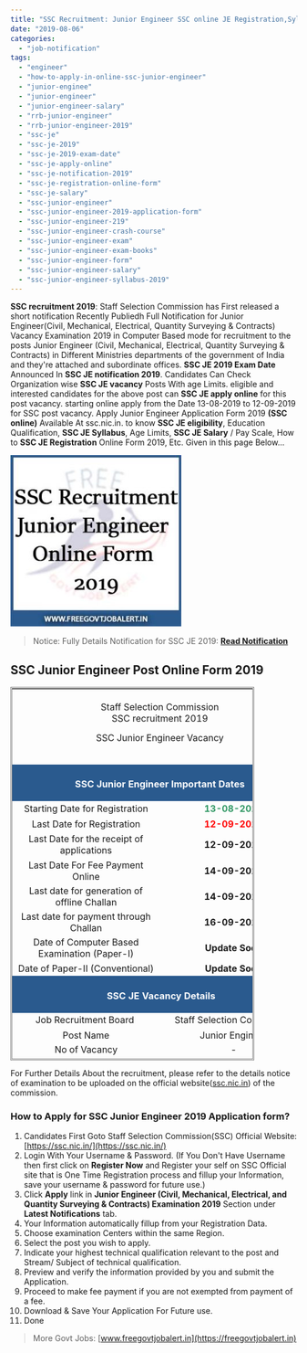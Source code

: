 ```yaml
---
title: "SSC Recruitment: Junior Engineer SSC online JE Registration,Syllabus,Salary"
date: "2019-08-06"
categories: 
  - "job-notification"
tags: 
  - "engineer"
  - "how-to-apply-in-online-ssc-junior-engineer"
  - "junior-enginee"
  - "junior-engineer"
  - "junior-engineer-salary"
  - "rrb-junior-engineer"
  - "rrb-junior-engineer-2019"
  - "ssc-je"
  - "ssc-je-2019"
  - "ssc-je-2019-exam-date"
  - "ssc-je-apply-online"
  - "ssc-je-notification-2019"
  - "ssc-je-registration-online-form"
  - "ssc-je-salary"
  - "ssc-junior-engineer"
  - "ssc-junior-engineer-2019-application-form"
  - "ssc-junior-engineer-219"
  - "ssc-junior-engineer-crash-course"
  - "ssc-junior-engineer-exam"
  - "ssc-junior-engineer-exam-books"
  - "ssc-junior-engineer-form"
  - "ssc-junior-engineer-salary"
  - "ssc-junior-engineer-syllabus-2019"
---
```


**SSC recruitment 2019**: Staff Selection Commission has First released a short notification Recently Publiedh Full Notification for Junior Engineer(Civil, Mechanical, Electrical, Quantity Surveying & Contracts) Vacancy Examination 2019 in Computer Based mode for recruitment to the posts Junior Engineer (Civil, Mechanical, Electrical, Quantity Surveying & Contracts) in Different Ministries departments of the government of India and they're attached and subordinate offices. **SSC JE 2019 Exam Date** Announced In **SSC JE notification 2019**. Candidates Can Check Organization wise **SSC JE vacancy** Posts With age Limits. eligible and interested candidates for the above post can **SSC JE apply online** for this post vacancy. starting online apply from the Date 13-08-2019 to 12-09-2019 for SSC post vacancy. Apply Junior Engineer Application Form 2019 **(SSC online)** Available At ssc.nic.in. to know **SSC JE eligibility**, Education Qualification, **SSC JE Syllabus**, Age Limits, **SSC JE Salary** / Pay Scale, How to **SSC JE Registration** Online Form 2019, Etc. Given in this page Below...

![SSC Junior Engineer](images/SSC-Recruitment-Junior-Engineer-Post-Online-Form-2019-300x300.jpg)

> Notice: Fully Details Notification for SSC JE 2019: [**Read Notification**](https://freegovtjobalert.in/wp-content/uploads/2019/08/Notification-SSC-Junior-Engineer-Posts.pdf)

## SSC Junior Engineer Post Online Form 2019

<table style="height: 654px; width: 84.9475%; border-collapse: collapse; border-style: double;"><tbody><tr style="height: 132px;"><td style="width: 100%; text-align: center; height: 50px;" colspan="2"><span style="font-size: 12pt;">Staff Selection Commission</span><div></div><span style="font-size: 12pt;">SSC recruitment 2019</span><p style="text-align: center;"><span style="font-size: 12pt;">SSC Junior Engineer Vacancy</span></p></td></tr><tr style="height: 30px;"><td style="width: 100%; height: 30px; background-color: #2a5a8e; text-align: center;" colspan="2"><h3><span style="color: #ffffff;"><strong>SSC Junior Engineer&nbsp;Important Dates</strong></span></h3></td></tr><tr style="height: 22px;"><td style="width: 50%; text-align: center; height: 22px;"><span style="font-size: 12pt;">Starting Date for Registration</span></td><td style="width: 50%; text-align: center; height: 22px;"><span style="color: #339966;"><strong><span style="font-size: 12pt;">13-08-2019</span></strong></span></td></tr><tr style="height: 22px;"><td style="width: 50%; text-align: center; height: 22px;"><span style="font-size: 12pt;">Last Date for Registration</span></td><td style="width: 50%; text-align: center; height: 22px;"><span style="color: #ff0000;"><strong><span style="font-size: 12pt;">12-09-2019</span></strong></span></td></tr><tr><td style="width: 50%; text-align: center;"><span style="font-size: 12pt;">Last Date for the receipt of applications</span></td><td style="width: 50%; text-align: center;"><strong><span style="font-size: 12pt;">12-09-2019</span></strong></td></tr><tr><td style="width: 50%; text-align: center;"><span style="font-size: 12pt;">Last Date For Fee Payment Online</span></td><td style="width: 50%; text-align: center;"><strong><span style="font-size: 12pt;">14-09-2019</span></strong></td></tr><tr><td style="width: 50%; text-align: center;"><span style="font-size: 12pt;">Last date for generation of offline Challan</span></td><td style="width: 50%; text-align: center;"><strong><span style="font-size: 12pt;">14-09-2019</span></strong></td></tr><tr><td style="width: 50%; text-align: center;"><span style="font-size: 12pt;">Last date for payment through Challan</span></td><td style="width: 50%; text-align: center;"><strong><span style="font-size: 12pt;">16-09-2019</span></strong></td></tr><tr><td style="width: 50%; text-align: center;"><span style="font-size: 12pt;">Date of Computer Based Examination (Paper-I)</span></td><td style="width: 50%; text-align: center;"><strong><span style="font-size: 12pt;">Update Soon</span></strong></td></tr><tr><td style="width: 50%; text-align: center;"><span style="font-size: 12pt;">Date of Paper-II (Conventional)</span></td><td style="width: 50%; text-align: center;"><strong><span style="font-size: 12pt;">Update Soon</span></strong></td></tr><tr style="height: 30px;"><td style="width: 100%; height: 30px; background-color: #2a5a8e; text-align: center;" colspan="2"><h3><span style="color: #ffffff;"><strong>&nbsp;SSC JE Vacancy Details</strong></span></h3></td></tr><tr style="height: 22px;"><td style="height: 22px; width: 50%; text-align: center;"><span style="font-size: 12pt;">Job Recruitment Board&nbsp;</span></td><td style="width: 50%; text-align: center;"><span style="font-size: 12pt;">Staff Selection Commission</span></td></tr><tr><td style="width: 50%; text-align: center;"><span style="font-size: 12pt;">Post Name</span></td><td style="width: 50%; text-align: center;"><span style="font-size: 12pt;">Junior Engineer</span></td></tr><tr><td style="width: 50%; text-align: center;"><span style="font-size: 12pt;">No of Vacancy</span></td><td style="width: 50%; text-align: center;"><span style="font-size: 12pt;">-</span></td></tr><tr><td style="width: 50%; text-align: center;"><span style="font-size: 12pt;">Application Mode</span></td><td style="width: 50%; text-align: center;"><span style="font-size: 12pt;">SSC online</span></td></tr><tr><td style="width: 50%; text-align: center;"><span style="font-size: 12pt;">Job Location</span></td><td style="width: 50%; text-align: center;"><span style="font-size: 12pt;">Across India</span></td></tr><tr><td style="width: 50%; text-align: center;"><span style="font-size: 12pt;">Job Category</span></td><td style="width: 50%; text-align: center;"><span style="font-size: 12pt;">Govt Jobs</span></td></tr><tr><td style="width: 50%; background-color: #2a5a8e; text-align: center;" colspan="2"><h3><span style="color: #ffffff;"><strong>SSC JR Organization Wise Vacancy Details</strong></span></h3></td></tr><tr><td style="text-align: center; width: 50%;"><strong><span style="font-size: 12pt;">Organization</span></strong></td><td style="text-align: center; width: 50%;"><strong><span style="font-size: 12pt;">Posts</span></strong></td></tr><tr><td style="text-align: center; width: 50%;"><span style="font-size: 12pt;">Central Water Commission</span></td><td style="text-align: center; width: 50%;"><span style="font-size: 12pt;">Junior Engineer (Civil)</span><div></div><span style="font-size: 12pt;">Junior Engineer (Mechanical)</span></td></tr><tr><td style="text-align: center; width: 50%;"><span style="font-size: 12pt;">Central Public Works Department (CPWD)</span></td><td style="text-align: center; width: 50%;"><span style="font-size: 12pt;">Junior Engineer (Civil)</span><div></div><span style="font-size: 12pt;">Junior Engineer (Electrical)</span></td></tr><tr><td style="text-align: center; width: 50%;"><span style="font-size: 12pt;">Military Engineer Services (MES)</span></td><td style="text-align: center; width: 50%;"><span style="font-size: 12pt;">Junior Engineer (Civil)</span><div></div><span style="font-size: 12pt;">Junior Engineer (Electrical &amp;</span> <span style="font-size: 12pt;">Mechanical)</span></td></tr><tr><td style="text-align: center; width: 50%;"><span style="font-size: 12pt;">Farakka Barrage Project</span></td><td style="text-align: center; width: 50%;"><span style="font-size: 12pt;">Junior Engineer (Civil)</span><div></div><span style="font-size: 12pt;">Junior Engineer (Electrical)</span><div></div><span style="font-size: 12pt;">Junior Engineer (Mechanical)</span></td></tr><tr><td style="text-align: center; width: 50%;"><span style="font-size: 12pt;">Border Road Organization (BRO)</span></td><td style="text-align: center; width: 50%;"><span style="font-size: 12pt;">Junior Engineer (Civil)</span><div></div><span style="font-size: 12pt;">Junior Engineer (Electrical &amp;</span> <span style="font-size: 12pt;">Mechanical)</span></td></tr><tr><td style="text-align: center; width: 50%;"><span style="font-size: 12pt;">Central Water and Power Research Station</span></td><td style="text-align: center; width: 50%;"><span style="font-size: 12pt;">Junior Engineer (Civil)</span><div></div><span style="font-size: 12pt;">Junior Engineer (Electrical)</span><div></div><span style="font-size: 12pt;">Junior Engineer (Mechanical)</span></td></tr><tr><td style="text-align: center; width: 50%;"><span style="font-size: 12pt;">Directorate of Quality Assurance (Naval)</span></td><td style="text-align: center; width: 50%;"><span style="font-size: 12pt;">Junior Engineer (Mechanical)</span><div></div><span style="font-size: 12pt;">Junior Engineer (Electrical)</span></td></tr><tr><td style="text-align: center; width: 50%;"><span style="font-size: 12pt;">National Technical Research Organization</span> <span style="font-size: 12pt;">(NTRO)</span></td><td style="text-align: center; width: 50%;"><span style="font-size: 12pt;">Junior Engineer (Civil)</span><div></div><span style="font-size: 12pt;">Junior Engineer (Electrical)</span><div></div><span style="font-size: 12pt;">Junior Engineer (Mechanical)</span></td></tr><tr style="height: 30px;"><td style="width: 100%; height: 30px; background-color: #2a5a8e; text-align: center;" colspan="2"><h3><span style="color: #ffffff;"><strong>SSC JR&nbsp;Eligibility Criteria&nbsp;</strong></span></h3></td></tr><tr style="height: 14px;"><td style="text-align: center; height: 14px;" colspan="2"><table style="border-collapse: collapse; width: 100%; height: 1642px;"><tbody><tr style="height: 44px;"><td style="width: 20%; height: 44px;"><strong>Organization</strong></td><td style="width: 12.7762%; height: 44px;"><strong>Post Name</strong></td><td style="width: 29.7734%; height: 44px;"><strong>Qualification</strong></td><td style="width: 1.41643%; height: 44px;"><strong>Age Limits </strong><strong>(Years)</strong></td><td style="width: 36.034%; height: 44px;"><strong>Experience</strong></td></tr><tr style="height: 80px;"><td style="width: 20%; height: 160px;" rowspan="2">Central Water Commission</td><td style="width: 12.7762%; height: 80px;">JE(Civil)</td><td style="width: 29.7734%; height: 80px;">Degree or Diploma in Civil Engineering</td><td style="width: 1.41643%; height: 80px;">32</td><td style="width: 36.034%; height: 80px;">-</td></tr><tr style="height: 80px;"><td style="width: 12.7762%; height: 80px;">JE(Mechanical)</td><td style="width: 29.7734%; height: 80px;">Degree or Diploma in Mechanical Engineering</td><td style="width: 1.41643%; height: 80px;">32</td><td style="width: 36.034%; height: 80px;">-</td></tr><tr style="height: 22px;"><td style="width: 20%; height: 44px;" rowspan="2">Central Public Works Department (CPWD)</td><td style="width: 12.7762%; height: 22px;">JE (Civil)</td><td style="width: 29.7734%; height: 22px;">Diploma in Civil Engineering</td><td style="width: 1.41643%; height: 22px;">32</td><td style="width: 36.034%; height: 22px;">-</td></tr><tr style="height: 22px;"><td style="width: 12.7762%; height: 22px;">JE(Electrical)</td><td style="width: 29.7734%; height: 22px;">Diploma in Electrical or Mechanical Engineering</td><td style="width: 1.41643%; height: 22px;">32</td><td style="width: 36.034%; height: 22px;">-</td></tr><tr style="height: 22px;"><td style="width: 20%; height: 44px;" rowspan="2">Military Engineer Services (MES)</td><td style="width: 12.7762%; height: 22px;">JE(Civil)</td><td style="width: 29.7734%; height: 22px;">Degree in Civil Engineering</td><td style="width: 1.41643%; height: 22px;">30</td><td style="width: 36.034%; height: 22px;">Three years Diploma in Civil Engineering<div></div>Two years experience in Planning, Execution and Maintenance of Civil Engineering works.</td></tr><tr style="height: 22px;"><td style="width: 12.7762%; height: 22px;">JE(Electrical &amp; Mechanical)</td><td style="width: 29.7734%; height: 22px;">Degree in Electrical or Mechanical Engineering</td><td style="width: 1.41643%; height: 22px;">30</td><td style="width: 36.034%; height: 22px;">Three years diploma in Electrical or Mechanical Engineering<div></div>Two years experience in Planning, Execution<div></div>and Maintenance of Electrical or Mechanical Engineering works.</td></tr><tr style="height: 22px;"><td style="width: 20%; height: 66px;" rowspan="3">Farakka Barrage Project</td><td style="width: 12.7762%; height: 22px;">JE(Civil)</td><td style="width: 29.7734%; height: 22px;">Diploma in Civil Engineering</td><td style="width: 1.41643%; height: 22px;">30</td><td style="width: 36.034%; height: 22px;">-</td></tr><tr style="height: 22px;"><td style="width: 12.7762%; height: 22px;">JE(Electrical)</td><td style="width: 29.7734%; height: 22px;">Diploma in Electrical Engineering</td><td style="width: 1.41643%; height: 22px;">30</td><td style="width: 36.034%; height: 22px;">-</td></tr><tr style="height: 22px;"><td style="width: 12.7762%; height: 22px;">JE(Mechanical)</td><td style="width: 29.7734%; height: 22px;">Diploma in Mechanical Engineering</td><td style="width: 1.41643%; height: 22px;">30</td><td style="width: 36.034%; height: 22px;">&nbsp;-</td></tr><tr style="height: 244px;"><td style="width: 20%; height: 576px;" rowspan="2">Border Road Organization (BRO)</td><td style="width: 12.7762%; height: 244px;">JE (Civil)</td><td style="width: 29.7734%; height: 244px;">Degree in Civil Engineering</td><td style="width: 1.41643%; height: 244px;">30</td><td style="width: 36.034%; height: 244px;">Three years Diploma in Civil Engineering<div></div>Two years of working experience in Planning/ Execution/ Maintenance of Civil Engineering works.</td></tr><tr style="height: 332px;"><td style="width: 12.7762%; height: 332px;">JE(Electrical &amp; Mechanical)</td><td style="width: 29.7734%; height: 332px;">Degree in Electrical or Mechanical Engineering</td><td style="width: 1.41643%; height: 332px;">30</td><td style="width: 36.034%; height: 332px;">Three years Diploma in Electrical/ Automobile/ Mechanical Engineering<div></div>Two years experience in Planning/ Execution/<div></div>Maintenance of Electrical or Mechanical Engineering works.</td></tr><tr style="height: 44px;"><td style="width: 20%; height: 176px;" rowspan="3">Central Water and Power Research Station</td><td style="width: 12.7762%; height: 44px;">JE (Civil)</td><td style="width: 29.7734%; height: 44px;">Diploma in Civil Engineering</td><td style="width: 1.41643%; height: 44px;">30</td><td style="width: 36.034%; height: 44px;">-</td></tr><tr style="height: 66px;"><td style="width: 12.7762%; height: 66px;">JE(Electrical)</td><td style="width: 29.7734%; height: 66px;">Diploma in Electrical Engineering</td><td style="width: 1.41643%; height: 66px;">30</td><td style="width: 36.034%; height: 66px;">-</td></tr><tr style="height: 66px;"><td style="width: 12.7762%; height: 66px;">JE(Mechanical)</td><td style="width: 29.7734%; height: 66px;">Diploma in Mechanical Engineering</td><td style="width: 1.41643%; height: 66px;">30</td><td style="width: 36.034%; height: 66px;">-</td></tr><tr style="height: 178px;"><td style="width: 20%; height: 356px;" rowspan="2">Directorate of Quality Assurance (Naval)</td><td style="width: 12.7762%; height: 178px;">JE(Mechanical)</td><td style="width: 29.7734%; height: 178px;">Degree in Mechanical Engineering</td><td style="width: 1.41643%; height: 178px;">30</td><td style="width: 36.034%; height: 178px;">Three years Diploma in Mechanical EngineeringTwo years experience in the respective field</td></tr><tr style="height: 178px;"><td style="width: 12.7762%; height: 178px;">JE(Electrical)</td><td style="width: 29.7734%; height: 178px;">Degree in Electrical Engineering</td><td style="width: 1.41643%; height: 178px;">30</td><td style="width: 36.034%; height: 178px;">Three years Diploma in Electrical Engineering<div></div>Two years of experience in the respective field.</td></tr><tr style="height: 44px;"><td style="width: 20%; height: 176px;" rowspan="3">National Technical Research Organization (NTRO)</td><td style="width: 12.7762%; height: 44px;">JE(Civil)</td><td style="width: 29.7734%; height: 44px;">Diploma in Civil Engineering</td><td style="width: 1.41643%; height: 44px;">30</td><td style="width: 36.034%; height: 44px;">-</td></tr><tr style="height: 66px;"><td style="width: 12.7762%; height: 66px;">JE(Electrical)</td><td style="width: 29.7734%; height: 66px;">Diploma in Electrical Engineering</td><td style="width: 1.41643%; height: 66px;">30</td><td style="width: 36.034%; height: 66px;">-</td></tr><tr style="height: 66px;"><td style="width: 12.7762%; height: 66px;">JE(Mechanical)</td><td style="width: 29.7734%; height: 66px;">Diploma in Mechanical Engineering</td><td style="width: 1.41643%; height: 66px;">30</td><td style="width: 36.034%; height: 66px;">-</td></tr></tbody></table></td></tr><tr><td style="background-color: #2a5a8e; text-align: center;" colspan="2"><h3><span style="color: #ffffff;"><strong><span style="font-size: 15pt;">SSC JE Salary / Pay Scale</span></strong></span></h3></td></tr><tr><td style="width: 50%; text-align: center;" colspan="2"><span style="font-size: 12pt;">Level-6 (Rs 35400 - 112400/-) of pay matrix of 7th Central Pay Commission&nbsp;</span></td></tr><tr style="height: 30px;"><td style="width: 100%; height: 30px; background-color: #2a5a8e; text-align: center;" colspan="2"><h3><span style="color: #ffffff;"><strong>SSC Junior Engineer Application Fee&nbsp;</strong></span></h3></td></tr><tr style="height: 30px;"><td style="width: 100%; text-align: center; height: 30px;" colspan="2"><ul><li style="text-align: left;"><span style="font-size: 12pt;">Application Fee:<strong>&nbsp;Rs. 100/-</strong></span></li><li style="text-align: left;"><span style="font-size: 12pt;">SC/ ST/ PWD/ Ex-Servicemen/Women Candidates: <strong>Nil</strong></span></li><li style="text-align: left;"><span style="font-size: 12pt;">&nbsp;Payment Mode:&nbsp;<strong>Through BHIM UPI, Net Banking or by using Visa, Mastercard, Maestro, RuPay Credit or Debit card or in cash at SBI Branches by generating SBI Challan.</strong></span></li></ul></td></tr><tr style="height: 30px;"><td style="width: 100%; height: 30px; background-color: #2a5a8e; text-align: center;" colspan="2"><h3><span style="color: #ffffff;"><strong>Important Links For SSC Junior Engineer</strong></span></h3></td></tr><tr style="height: 10px;"><td style="width: 50%; text-align: center; height: 10px;"><strong><span style="font-size: 12pt;">Apply Online&nbsp;</span></strong></td><td style="width: 50%; text-align: center; height: 10px;"><strong><span style="font-size: 12pt;"><a title="SSC" href="https://ssc.nic.in/Registration/Home" target="_blank" rel="noopener noreferrer">Registration</a>&nbsp;|&nbsp;<a title="SSC" href="https://ssc.nic.in/" target="_blank" rel="noopener noreferrer">Login</a></span></strong></td></tr><tr><td style="width: 50%; text-align: center;"><span style="font-size: 12pt;"><strong>Detail Notification</strong></span></td><td style="width: 50%; text-align: center;"><a href="https://freegovtjobalert.in/wp-content/uploads/2019/08/Notification-SSC-Junior-Engineer-Posts.pdf" target="_blank" rel="noopener noreferrer"><strong><span style="font-size: 12pt;">Click Here</span></strong></a></td></tr><tr><td style="width: 50%; text-align: center;"><span style="font-size: 12pt;"><strong>Starting Date Change Notice</strong></span><strong><span style="font-size: 12pt;"></span></strong></td><td style="width: 50%; text-align: center;"><a href="https://freegovtjobalert.in/wp-content/uploads/2019/08/Notice_for_Change_ofDate_SSC-Junior-Hindi-Translator.pdf" target="_blank" rel="noopener noreferrer"><strong><span style="font-size: 12pt;">Click Here</span></strong></a></td></tr><tr style="height: 36px;"><td style="width: 50%; text-align: center; height: 23px;"><strong><span style="font-size: 12pt;">Notification</span></strong></td><td style="width: 50%; text-align: center; height: 23px;"><a href="https://freegovtjobalert.in/wp-content/uploads/2019/08/Notification-SSC-Jr-Engineer-Posts.pdf" target="_blank" rel="noopener noreferrer"><span style="font-size: 12pt;"><strong>Click Here&nbsp;</strong></span></a></td></tr><tr style="height: 10px;"><td style="width: 50%; text-align: center; height: 10px;"><strong><span style="font-size: 12pt;">&nbsp;Official Website</span></strong></td><td style="width: 50%; text-align: center; height: 10px;"><span style="font-size: 12pt;"><strong><a href="https://ssc.nic.in" target="_blank" rel="noopener noreferrer">Click Here</a>&nbsp;</strong></span></td></tr></tbody></table>

For Further Details About the recruitment, please refer to the details notice of examination to be uploaded on the official website([ssc.nic.in](https://ssc.nic.in/)) of the commission.

### **How to Apply for SSC Junior Engineer 2019 Application form?**

1. Candidates First Goto Staff Selection Commission(SSC) Official Website: [https://ssc.nic.in/](https://ssc.nic.in/)
2. Login With Your Username & Password. (If You Don't Have Username then first click on **Register Now** and Register your self on SSC Official site that is One Time Registration process and fillup your Information, save your username & password for future use.)
3. Click **Apply** link in **Junior Engineer (Civil, Mechanical, Electrical, and Quantity Surveying & Contracts) Examination 2019** Section under **Latest Notifications** tab.
4. Your Information automatically fillup from your Registration Data.
5. Choose examination Centers within the same Region.
6. Select the post you wish to apply.
7. Indicate your highest technical qualification relevant to the post and Stream/ Subject of technical qualification.
8. Preview and verify the information provided by you and submit the Application.
9. Proceed to make fee payment if you are not exempted from payment of a fee.
10. Download & Save Your Application For Future use.
11. Done

> More Govt Jobs: [www.freegovtjobalert.in](https://freegovtjobalert.in)
